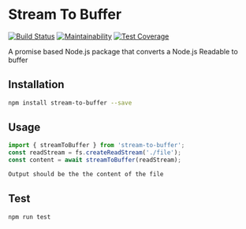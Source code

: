 # Stream To Buffer

[![Build Status](https://travis-ci.org/jferrl/stream-to-buffer.svg?branch=master)](https://travis-ci.org/jferrl/stream-to-buffer)
[![Maintainability](https://api.codeclimate.com/v1/badges/71b14075a12d34b2efbc/maintainability)](https://codeclimate.com/github/jferrl/stream-to-buffer/maintainability)
[![Test Coverage](https://api.codeclimate.com/v1/badges/71b14075a12d34b2efbc/test_coverage)](https://codeclimate.com/github/jferrl/stream-to-buffer/test_coverage)

A promise based Node.js package that converts a Node.js Readable to buffer

## Installation

```sh
npm install stream-to-buffer --save
```

## Usage

```typescript
import { streamToBuffer } from 'stream-to-buffer';
const readStream = fs.createReadStream('./file');
const content = await streamToBuffer(readStream);
```

```sh
Output should be the the content of the file
```

## Test

```sh
npm run test
```
